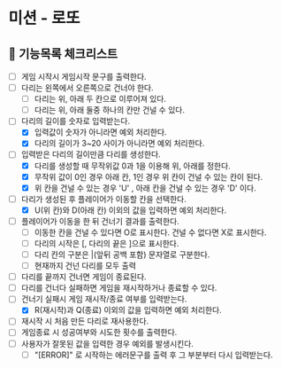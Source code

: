 # 미션 - 로또

## 📌 기능목록 체크리스트

- [ ] 게임 시작시 게임시작 문구를 출력한다.
- [ ] 다리는 왼쪽에서 오른쪽으로 건너야 한다.
  - [ ] 다리는 위, 아래 두 칸으로 이루어져 있다.
  - [ ] 다리는 위, 아래 둘중 하나의 칸만 건널 수 있다.
- [ ] 다리의 길이를 숫자로 입력받는다.
  - [X] 입력값이 숫자가 아니라면 예외 처리한다.
  - [X] 다리의 길이가 3~20 사이가 아니라면 예외 처리한다.
- [ ] 입력받은 다리의 길이만큼 다리를 생성한다.
  - [X] 다리를 생성할 때 무작위값 0과 1을 이용해 위, 아래를 정한다.
  - [X] 무작위 값이 0인 경우 아래 칸, 1인 경우 위 칸이 건널 수 있는 칸이 된다.
  - [X] 위 칸을 건널 수 있는 경우 'U' , 아래 칸을 건널 수 있는 경우 'D' 이다.
- [ ] 다리가 생성된 후 플레이어가 이동할 칸을 선택한다.
  - [X] U(위 칸)와 D(아래 칸) 이외의 값을 입력하면 예외 처리한다.
- [ ] 플레이어가 이동을 한 뒤 건너기 결과를 출력한다.
  - [ ] 이동한 칸을 건널 수 있다면 O로 표시한다. 건널 수 없다면 X로 표시한다.
  - [ ] 다리의 시작은 [, 다리의 끝은 ]으로 표시한다.
  - [ ] 다리 칸의 구분은 |(앞뒤 공백 포함) 문자열로 구분한다.
  - [ ] 현재까지 건넌 다리를 모두 출력
- [ ] 다리를 끝까지 건너면 게임이 종료된다.
- [ ] 다리를 건너다 실패하면 게임을 재시작하거나 종료할 수 있다.
- [ ] 건너기 실패시 게임 재시작/종료 여부를 입력받는다.
  - [X] R(재시작)과 Q(종료) 이외의 값을 입력하면 예외 처리한다.
- [ ] 재시작 시 처음 만든 다리로 재사용한다.
- [ ] 게임종료 시 성공여부와 시도한 횟수를 출력한다.
- [ ] 사용자가 잘못된 값을 입력한 경우 예외를 발생시킨다.
  - [ ] "[ERROR]" 로 시작하는 에러문구를 출력 후 그 부분부터 다시 입력받는다.
